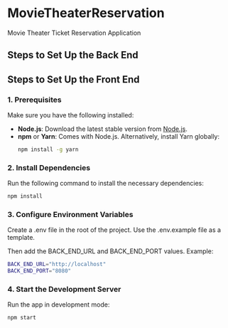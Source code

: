 # MovieTheaterReservation
Movie Theater Ticket Reservation Application

## Steps to Set Up the Back End



## Steps to Set Up the Front End
### 1. Prerequisites
Make sure you have the following installed:
- **Node.js**: Download the latest stable version from [Node.js](https://nodejs.org).
- **npm** or **Yarn**: Comes with Node.js. Alternatively, install Yarn globally:
  ```bash
  npm install -g yarn


### 2. Install Dependencies
Run the following command to install the necessary dependencies:
```bash
npm install
```

### 3. Configure Environment Variables
Create a .env file in the root of the project. Use the .env.example file as a template. 

Then add the BACK_END_URL and BACK_END_PORT values.
Example:
```bash
BACK_END_URL="http://localhost"
BACK_END_PORT="8080"
```

### 4. Start the Development Server
Run the app in development mode:
```bash
npm start
```
